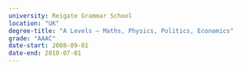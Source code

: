 ```yaml
---
university: Reigate Grammar School
location: "UK"
degree-title: "A Levels – Maths, Physics, Politics, Economics"
grade: "AAAC"
date-start: 2008-09-01
date-end: 2010-07-01
---
```

